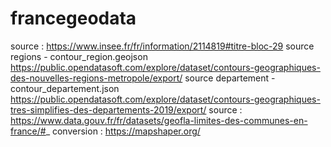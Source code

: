 # francegeodata

source : https://www.insee.fr/fr/information/2114819#titre-bloc-29 
source regions - contour_region.geojson https://public.opendatasoft.com/explore/dataset/contours-geographiques-des-nouvelles-regions-metropole/export/ 
source departement  - contour_departement.json https://public.opendatasoft.com/explore/dataset/contours-geographiques-tres-simplifies-des-departements-2019/export/ 
source : https://www.data.gouv.fr/fr/datasets/geofla-limites-des-communes-en-france/#_ 
conversion : https://mapshaper.org/
